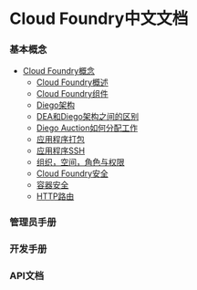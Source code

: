 # Cloud Foundry中文文档

### 基本概念

* [Cloud Foundry概念]
  * [Cloud Foundry概述]
  * [Cloud Foundry组件]
  * [Diego架构]
  * [DEA和Diego架构之间的区别]
  * [Diego Auction如何分配工作]
  * [应用程序打包]
  * [应用程序SSH]
  * [组织，空间，角色与权限]
  * [Cloud Foundry安全]
  * [容器安全]
  * [HTTP路由]

### 管理员手册


### 开发手册


### API文档

[Cloud Foundry概念]: general-information/cloud-foundry-concepts/Cloud-Foundry-Concepts.md
[Cloud Foundry概述]: general-information/cloud-foundry-concepts/Cloud-Foundry-Overview.md
[Cloud Foundry组件]: general-information/cloud-foundry-concepts/Cloud-Foundry-Components.md
[Diego架构]: general-information/cloud-foundry-concepts/Diego-Architecture.md
[DEA和Diego架构之间的区别]: general-information/cloud-foundry-concepts/Differences-Between-DEA-and-Diego-Architectures.md
[Diego Auction如何分配工作]: general-information/cloud-foundry-concepts/How-the-Diego-Auction-Allocates-Jobs.md
[应用程序打包]: general-information/cloud-foundry-concepts/How-Application-Are-Staged.md
[应用程序SSH]: general-information/cloud-foundry-concepts/Understanding-Application-SSH.md
[组织，空间，角色与权限]: general-information/cloud-foundry-concepts/Orgs-Spaces-Roles-and-Permissions.md
[Cloud Foundry安全]: general-information/cloud-foundry-concepts/Understanding-Cloud-Foundry-Security.md
[容器安全]: general-information/cloud-foundry-concepts/Understanding-Container-Security.md
[HTTP路由]: general-information/cloud-foundry-concepts/HTTP-Routing.md
